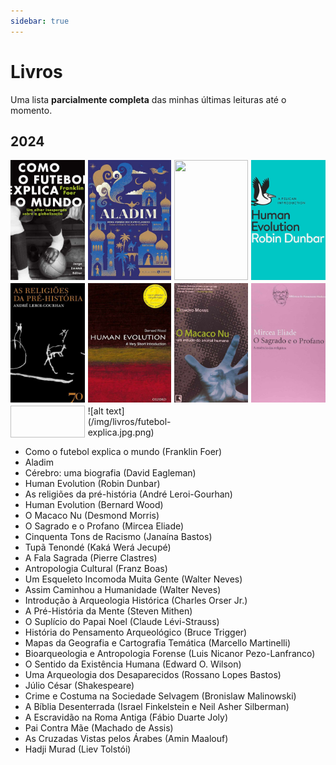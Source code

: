 ```yaml
---
sidebar: true
---
```


# Livros

Uma lista **parcialmente completa** das minhas últimas leituras até o momento.

## 2024
<div class="gallery">
<img class="four-grid-cells" src="/img/livros/futebol-explica.jpg"/>
<img class="four-grid-cells" src="/img/livros/Aladim.jpg"/>
<img class="four-grid-cells" src="/img/livros/cérebro.jpg"/>
<img class="four-grid-cells" src="/img/livros/human-evolution.jpg"/>
<img class="four-grid-cells" src="/img/livros/religioes-ph.jpg"/>
<img class="four-grid-cells" src="/img/livros/human-evolution-bw.jpg"/>
<img class="four-grid-cells" src="/img/livros/macaco-nu.jpg"/>
<img class="four-grid-cells" src="/img/livros/sagrado-profano.jpg"/>

<img class='four-grid-cells' markdown='1'>
![alt text](/img/livros/futebol-explica.jpg.png)
</img>
    
</div>


- Como o futebol explica o mundo (Franklin Foer)
- Aladim
- Cérebro: uma biografia (David Eagleman)
- Human Evolution (Robin Dunbar)
- As religiões da pré-história (André Leroi-Gourhan)
- Human Evolution (Bernard Wood)
- O Macaco Nu (Desmond Morris)
- O Sagrado e o Profano (Mircea Eliade)
- Cinquenta Tons de Racismo (Janaína Bastos)
- Tupã Tenondé (Kaká Werá Jecupé)
- A Fala Sagrada (Pierre Clastres)
- Antropologia Cultural (Franz Boas)
- Um Esqueleto Incomoda Muita Gente (Walter Neves)
- Assim Caminhou a Humanidade (Walter Neves)
- Introdução à Arqueologia Histórica (Charles Orser Jr.)
- A Pré-História da Mente (Steven Mithen)
- O Suplício do Papai Noel (Claude Lévi-Strauss)
- História do Pensamento Arqueológico (Bruce Trigger)
- Mapas da Geografia e Cartografia Temática (Marcello Martinelli)
- Bioarqueologia e Antropologia Forense (Luis Nicanor Pezo-Lanfranco)
- O Sentido da Existência Humana (Edward O. Wilson)
- Uma Arqueologia dos Desaparecidos (Rossano Lopes Bastos)
- Júlio César (Shakespeare)
- Crime e Costuma na Sociedade Selvagem (Bronislaw Malinowski)
- A Bíblia Desenterrada (Israel Finkelstein e Neil Asher Silberman)
- A Escravidão na Roma Antiga (Fábio Duarte Joly)
- Pai Contra Mãe (Machado de Assis)
- As Cruzadas Vistas pelos Árabes (Amin Maalouf)
- Hadji Murad (Liev Tolstói)



<style>
.gallery {
    display: grid;
    grid-template-columns: repeat(4, 1fr);
    grid-auto-rows: auto;
    grid-auto-flow: dense;
    gap: 5px;
}

img {
    width: 100%;
    height: 100%;
    object-fit: cover;
}

img.four-grid-cells {
    grid-row: span 1 / auto;
    grid-column: span 1 / auto;
}

img.wide-image {
    grid-column: span 2 / auto;
}
</style>



            

        

